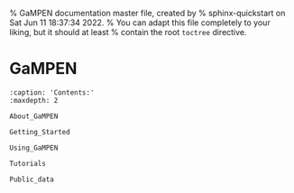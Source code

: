 % GaMPEN documentation master file, created by
% sphinx-quickstart on Sat Jun 11 18:37:34 2022.
% You can adapt this file completely to your liking, but it should at least
% contain the root `toctree` directive.

# GaMPEN

```{toctree}
:caption: 'Contents:'
:maxdepth: 2

About_GaMPEN

Getting_Started

Using_GaMPEN

Tutorials

Public_data

```

